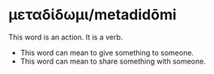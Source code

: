 # μεταδίδωμι/metadidōmi
This word is an action. It is a verb.

* This word can mean to give something to someone.
* This word can mean to share something with someone.

